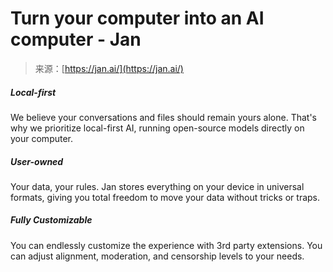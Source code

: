 <!--yml
category: 未分类
date: 2024-05-27 14:27:29
-->

# Turn your computer into an AI computer - Jan

> 来源：[https://jan.ai/](https://jan.ai/)

##### Local-first

We believe your conversations and files should remain yours alone. That's why we prioritize local-first AI, running open-source models directly on your computer.

##### User-owned

Your data, your rules. Jan stores everything on your device in universal formats, giving you total freedom to move your data without tricks or traps.

##### Fully Customizable

You can endlessly customize the experience with 3rd party extensions. You can adjust alignment, moderation, and censorship levels to your needs.